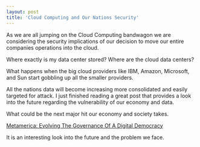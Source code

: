 ```yaml
---
layout: post
title: 'Cloud Computing and Our Nations Security'
---
```

As we are all jumping on the Cloud Computing bandwagon we are considering the security implications of our decision to move our entire companies operations into the cloud.<p></p>
Where exactly is my data center stored? Where are the cloud data centers?<p></p>
What happens when the big cloud providers like IBM, Amazon, Microsoft, and Sun start gobbling up all the smaller providers.<p></p>
All the nations data will become increasing more consolidated and easily targeted for attack. I just finished reading a great post that provides a look into the future regarding the vulnerability of our economy and data.<p></p>
What could be the next major hit our economy and society takes.<p></p>
<a href="http://www.huffingtonpost.com/shelly-palmer/metamerica-evolving-the-g_b_183542.html#postComment">Metamerica: Evolving The Governance Of A Digital Democracy</a><p></p>
It is an interesting look into the future and the problem we face.